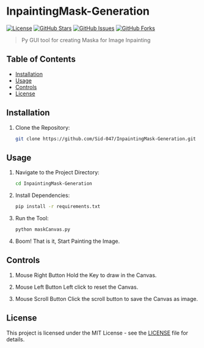 # InpaintingMask-Generation
[![License](https://img.shields.io/badge/License-MIT-blue.svg)](https://opensource.org/licenses/MIT)
[![GitHub Stars](https://img.shields.io/github/stars/Sid-047/InpaintingMask-Generation.svg)](https://github.com/Sid-047/InpaintingMask-Generation/stargazers)
[![GitHub Issues](https://img.shields.io/github/issues/Sid-047/InpaintingMask-Generation.svg)](https://github.com/Sid-047/InpaintingMask-Generation/issues)
[![GitHub Forks](https://img.shields.io/github/forks/Sid-047/InpaintingMask-Generation.svg)](https://github.com/Sid-047/InpaintingMask-Generation/network/members)

> Py GUI tool for creating Maska for Image Inpainting

## Table of Contents

- [Installation](#installation)
- [Usage](#usage)
- [Controls](#Controls)
- [License](#license)

## Installation

1. Clone the Repository:
   ```sh
   git clone https://github.com/Sid-047/InpaintingMask-Generation.git
   ```

## Usage

1. Navigate to the Project Directory:
    ```sh
    cd InpaintingMask-Generation
    ```

2. Install Dependencies:
    ```sh
    pip install -r requirements.txt
    ```
   
4. Run the Tool:
    ```sh
    python maskCanvas.py
    ```

5. Boom! That is it, Start Painting the Image.

## Controls

1. Mouse Right Button
   Hold the Key to draw in the Canvas.
   
2. Mouse Left Button
   Left click to reset the Canvas.
   
3. Mouse Scroll Button
   Click the scroll button to save the Canvas as image.
   
## License

This project is licensed under the MIT License - see the [LICENSE](LICENSE) file for details.
